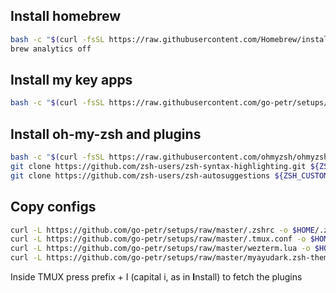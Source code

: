## Install homebrew
```zsh
bash -c "$(curl -fsSL https://raw.githubusercontent.com/Homebrew/install/HEAD/install.sh)"
brew analytics off
```
## Install my key apps
```zsh
bash -c "$(curl -fsSL https://raw.githubusercontent.com/go-petr/setups/master/mac.sh)"
```
## Install oh-my-zsh and plugins
```zsh
bash -c "$(curl -fsSL https://raw.githubusercontent.com/ohmyzsh/ohmyzsh/master/tools/install.sh)"
git clone https://github.com/zsh-users/zsh-syntax-highlighting.git ${ZSH_CUSTOM:-~/.oh-my-zsh/custom}/plugins/zsh-syntax-highlighting
git clone https://github.com/zsh-users/zsh-autosuggestions ${ZSH_CUSTOM:-~/.oh-my-zsh/custom}/plugins/zsh-autosuggestions
```
## Copy configs
```zsh
curl -L https://github.com/go-petr/setups/raw/master/.zshrc -o $HOME/.zshrc
curl -L https://github.com/go-petr/setups/raw/master/.tmux.conf -o $HOME/.tmux.conf
curl -L https://github.com/go-petr/setups/raw/master/wezterm.lua -o $HOME/.config/wezterm/wezterm.lua
curl -L https://github.com/go-petr/setups/raw/master/myayudark.zsh-theme -o $HOME/.oh-my-zsh/themes/myayudark.zsh-theme
```
Inside TMUX press prefix + I (capital i, as in **I**nstall) to fetch the plugins
